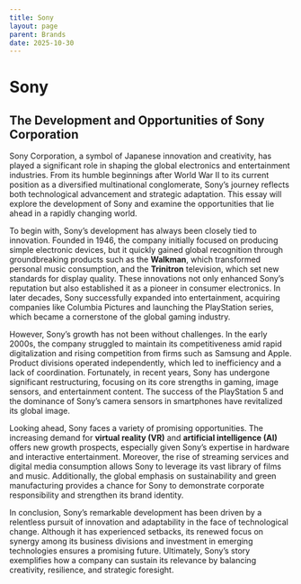 ```yaml
---
title: Sony
layout: page
parent: Brands
date: 2025-10-30
---
```


# Sony

## The Development and Opportunities of Sony Corporation

Sony Corporation, a symbol of Japanese innovation and creativity, has played a significant role in shaping the global electronics and entertainment industries. From its humble beginnings after World War II to its current position as a diversified multinational conglomerate, Sony’s journey reflects both technological advancement and strategic adaptation. This essay will explore the development of Sony and examine the opportunities that lie ahead in a rapidly changing world.

To begin with, Sony’s development has always been closely tied to innovation. Founded in 1946, the company initially focused on producing simple electronic devices, but it quickly gained global recognition through groundbreaking products such as the **Walkman**, which transformed personal music consumption, and the **Trinitron** television, which set new standards for display quality. These innovations not only enhanced Sony’s reputation but also established it as a pioneer in consumer electronics. In later decades, Sony successfully expanded into entertainment, acquiring companies like Columbia Pictures and launching the PlayStation series, which became a cornerstone of the global gaming industry.

However, Sony’s growth has not been without challenges. In the early 2000s, the company struggled to maintain its competitiveness amid rapid digitalization and rising competition from firms such as Samsung and Apple. Product divisions operated independently, which led to inefficiency and a lack of coordination. Fortunately, in recent years, Sony has undergone significant restructuring, focusing on its core strengths in gaming, image sensors, and entertainment content. The success of the PlayStation 5 and the dominance of Sony’s camera sensors in smartphones have revitalized its global image.

Looking ahead, Sony faces a variety of promising opportunities. The increasing demand for **virtual reality (VR)** and **artificial intelligence (AI)** offers new growth prospects, especially given Sony’s expertise in hardware and interactive entertainment. Moreover, the rise of streaming services and digital media consumption allows Sony to leverage its vast library of films and music. Additionally, the global emphasis on sustainability and green manufacturing provides a chance for Sony to demonstrate corporate responsibility and strengthen its brand identity.

In conclusion, Sony’s remarkable development has been driven by a relentless pursuit of innovation and adaptability in the face of technological change. Although it has experienced setbacks, its renewed focus on synergy among its business divisions and investment in emerging technologies ensures a promising future. Ultimately, Sony’s story exemplifies how a company can sustain its relevance by balancing creativity, resilience, and strategic foresight.